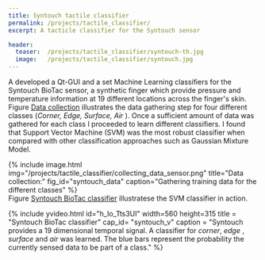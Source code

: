 ```yaml
---
title: Syntouch tactile classifier
permalink: /projects/tactile_classifier/
excerpt: A tacticle classifier for the Syntouch sensor

header:
  teaser:  /projects/tactile_classifier/syntouch-th.jpg
  image:   /projects/tactile_classifier/syntouch.jpg
---
```



A developed a Qt-GUI and a set Machine Learning classifiers for the Syntouch BioTac sensor, a synthetic finger which
provide pressure and temperature information at 19 different locations across the finger's skin. Figure [Data collection](#syntouch_data)
illustrates the data gathering step for four different classes (<i>Corner, Edge, Surface, Air </i>). Once a sufficient
amount of data was gathered for each class I proceeded to learn different classifiers. I found that
Support Vector Machine (SVM) was the most robust classifier when compared with other classification approaches such as Gaussian Mixture Model.

<!-- BioTac Image -->
{% include image.html
            img="/projects/tactile_classifier/collecting_data_sensor.png"
            title="Data collection:"
            fig_id="syntouch_data"
            caption="Gathering training data for the different classes" %}
<br>
Figure [Syntouch BioTac classifier](#syntouch_v) illustratese the SVM classifier in action.


{% include yvideo.html id="h_Io_Tts3UI" width=560 height=315
                                        title = "Syntouch BioTac classifier"
                                        cap_id= "syntouch_v"
                                        caption = "Syntouch provides a 19 dimensional temporal signal. A classifier for <i>corner</i>, <i> edge </i>, <i> surface </i> and
                                        <i> air </i> was learned. The blue bars represent the probability the currently sensed data to be part of a class."
%}
